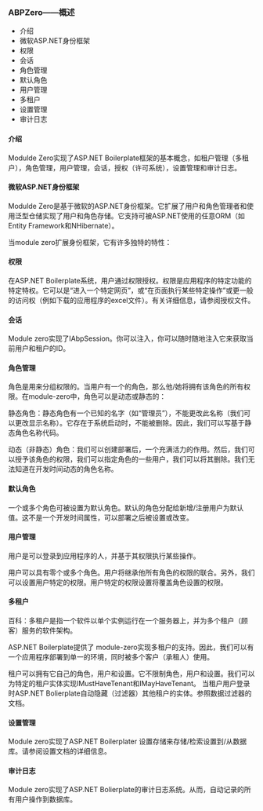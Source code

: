 ### ABPZero——概述

+ 介绍
+ 微软ASP.NET身份框架
+ 权限
+ 会话
+ 角色管理
+ 默认角色
+ 用户管理
+ 多租户
+ 设置管理
+ 审计日志

#### 介绍

Modulde Zero实现了ASP.NET  Boilerplate框架的基本概念，如租户管理（多租户），角色管理，用户管理，会话，授权（许可系统），设置管理和审计日志。

#### 微软ASP.NET身份框架

Modulde Zero是基于微软的ASP.NET身份框架。它扩展了用户和角色管理者和使用泛型仓储实现了用户和角色存储。它支持可被ASP.NET使用的任意ORM（如Entity Framework和NHibernate）。

当module zero扩展身份框架，它有许多独特的特性：

#### 权限

在ASP.NET Boilerplate系统，用户通过权限授权。权限是应用程序的特定功能的特定特权。它可以是“进入一个特定网页”，或“在页面执行某些特定操作”或更一般的访问权（例如下载的应用程序的excel文件）。有关详细信息，请参阅授权文件。

#### 会话

Module zero实现了IAbpSession。你可以注入，你可以随时随地注入它来获取当前用户和租户的ID。

#### 角色管理

角色是用来分组权限的。当用户有一个的角色，那么他/她将拥有该角色的所有权限。在module-zero中，角色可以是动态或静态的：

静态角色：静态角色有一个已知的名字（如“管理员”），不能更改此名称（我们可以更改显示名称）。它存在于系统启动时，不能被删除。因此，我们可以写基于静态角色名称代码。

动态（非静态）角色：我们可以创建部署后，一个充满活力的作用。然后，我们可以授予该角色的权限，我们可以指定角色的一些用户，我们可以将其删除。我们无法知道在开发时间动态的角色名称。

#### 默认角色

一个或多个角色可被设置为默认角色。默认的角色分配给新增/注册用户为默认值。这不是一个开发时间属性，可以部署之后被设置或改变。

#### 用户管理

用户是可以登录到应用程序的人，并基于其权限执行某些操作。

用户可以具有零个或多个角色。用户将继承他所有角色的权限的联合。另外，我们可以设置用户特定的权限。用户特定的权限设置将覆盖角色设置的权限。

####  多租户

百科：多租户是指一个软件以单个实例运行在一个服务器上，并为多个租户（顾客）服务的软件架构。

ASP.NET Boilerplate提供了 module-zero实现多租户的支持。因此，我们可以有一个应用程序部署到单一的环境，同时被多个客户（承租人）使用。

租户可以拥有它自己的角色，用户和设置。它不限制角色，用户和设置。我们可以为特定的租户实体实现IMustHaveTenant和IMayHaveTenant。 当租户用户登录时ASP.NET Bolierplate自动隐藏（过滤器）其他租户的实体。参照数据过滤器的文档。

#### 设置管理

Module zero实现了ASP.NET Boilerplater 设置存储来存储/检索设置到/从数据库。请参阅设置文档的详细信息。

#### 审计日志

Module zero实现了ASP.NET Bolierplate的审计日志系统。从而，自动记录的所有用户操作到数据库。

